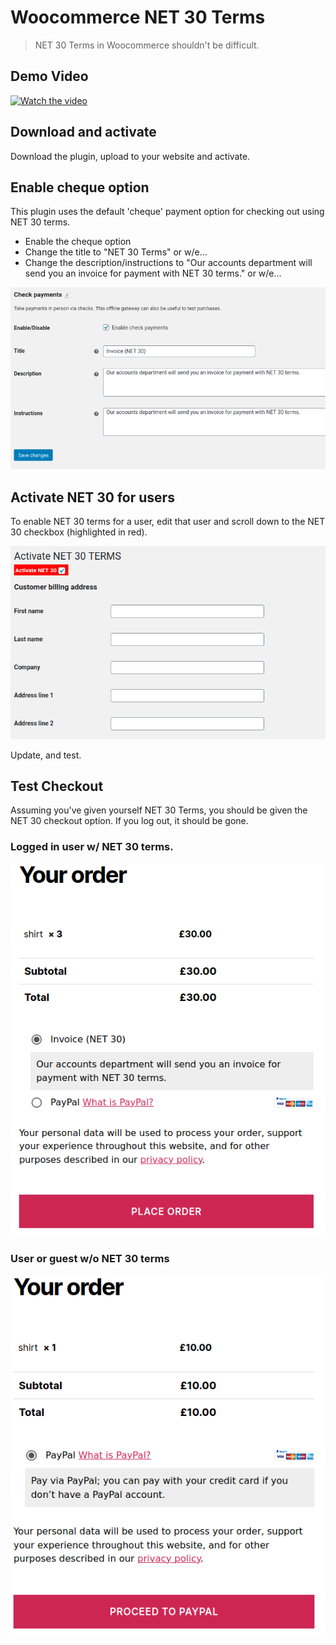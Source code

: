# Woocommerce NET 30 Terms

> NET 30 Terms in Woocommerce shouldn't be difficult.

## Demo Video

[![Watch the video](https://img.youtube.com/vi/NYTC6MuWvIQ/maxresdefault.jpg)](https://youtu.be/NYTC6MuWvIQ)

## Download and activate

Download the plugin, upload to your website and activate.

## Enable cheque option

This plugin uses the default 'cheque' payment option for checking out using NET 30 terms.

- Enable the cheque option
- Change the title to "NET 30 Terms" or w/e...
- Change the description/instructions to "Our accounts department will send you an invoice for payment with NET 30 terms." or w/e...

![Setup your Cheque Payment Method](screenshots/enable-cheque-option.png)

## Activate NET 30 for users

To enable NET 30 terms for a user, edit that user and scroll down to the NET 30 checkbox (highlighted in red).

![Enable NET 30 Terms](screenshots/activate-net-30-terms.png)

Update, and test.

## Test Checkout

Assuming you've given yourself NET 30 Terms, you should be given the NET 30 checkout option. If you log out, it should be gone.

### Logged in user w/ NET 30 terms.

![Payment option with NET 30](screenshots/with-net-30.png)

### User or guest w/o NET 30 terms

![Payment option without NET 30](screenshots/without-net-30.png)
